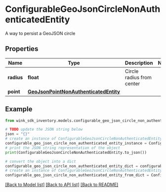 # ConfigurableGeoJsonCircleNonAuthenticatedEntity

A way to persist a GeoJSON circle

## Properties

Name | Type | Description | Notes
------------ | ------------- | ------------- | -------------
**radius** | **float** | Circle radius from center | 
**point** | [**GeoJsonPointNonAuthenticatedEntity**](GeoJsonPointNonAuthenticatedEntity.md) |  | 

## Example

```python
from wink_sdk_inventory.models.configurable_geo_json_circle_non_authenticated_entity import ConfigurableGeoJsonCircleNonAuthenticatedEntity

# TODO update the JSON string below
json = "{}"
# create an instance of ConfigurableGeoJsonCircleNonAuthenticatedEntity from a JSON string
configurable_geo_json_circle_non_authenticated_entity_instance = ConfigurableGeoJsonCircleNonAuthenticatedEntity.from_json(json)
# print the JSON string representation of the object
print(ConfigurableGeoJsonCircleNonAuthenticatedEntity.to_json())

# convert the object into a dict
configurable_geo_json_circle_non_authenticated_entity_dict = configurable_geo_json_circle_non_authenticated_entity_instance.to_dict()
# create an instance of ConfigurableGeoJsonCircleNonAuthenticatedEntity from a dict
configurable_geo_json_circle_non_authenticated_entity_from_dict = ConfigurableGeoJsonCircleNonAuthenticatedEntity.from_dict(configurable_geo_json_circle_non_authenticated_entity_dict)
```
[[Back to Model list]](../README.md#documentation-for-models) [[Back to API list]](../README.md#documentation-for-api-endpoints) [[Back to README]](../README.md)


